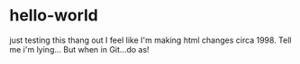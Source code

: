 # hello-world
just testing this thang out
I feel like I'm making html changes circa 1998. 
Tell me i'm lying...
But when in Git...do as!
